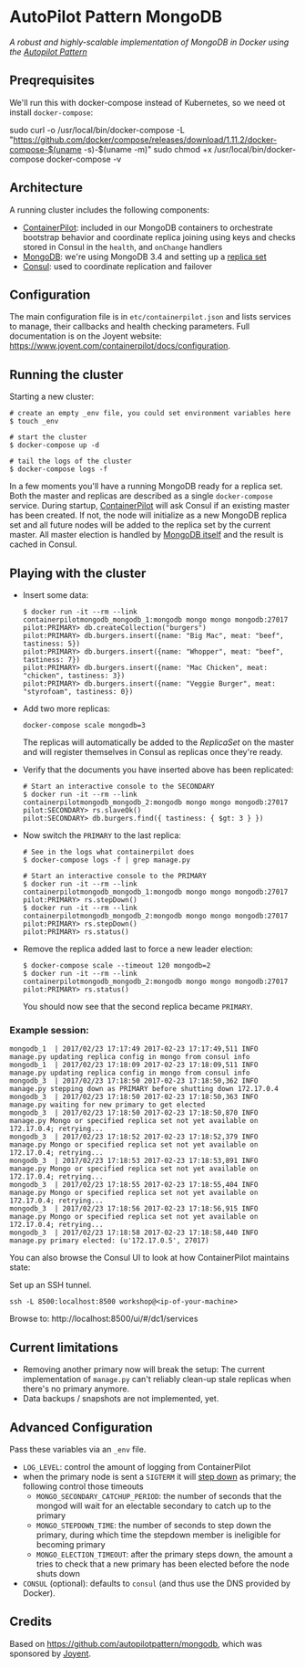 # AutoPilot Pattern MongoDB

*A robust and highly-scalable implementation of MongoDB in Docker using the [Autopilot Pattern](http://autopilotpattern.io/)*

## Preqrequisites

We'll run this with docker-compose instead of Kubernetes, so we need ot install `docker-compose`:

  sudo curl -o /usr/local/bin/docker-compose -L "https://github.com/docker/compose/releases/download/1.11.2/docker-compose-$(uname -s)-$(uname -m)"
  sudo chmod +x /usr/local/bin/docker-compose
  docker-compose -v

## Architecture

A running cluster includes the following components:
- [ContainerPilot](https://www.joyent.com/containerpilot): included in our MongoDB containers to orchestrate bootstrap behavior and coordinate replica joining using keys and checks stored in Consul in the `health`, and `onChange` handlers
- [MongoDB](https://www.mongodb.com/community): we're using MongoDB 3.4 and setting up a [replica set](https://docs.mongodb.com/manual/replication/)
- [Consul](https://www.consul.io/): used to coordinate replication and failover

## Configuration

The main configuration file is in `etc/containerpilot.json` and lists services to manage, their callbacks and health checking 
parameters. Full documentation is on the Joyent website: https://www.joyent.com/containerpilot/docs/configuration.

## Running the cluster

Starting a new cluster:

    # create an empty _env file, you could set environment variables here
    $ touch _env

    # start the cluster
    $ docker-compose up -d

    # tail the logs of the cluster
    $ docker-compose logs -f

In a few moments you'll have a running MongoDB ready for a replica set. Both the master and replicas are described as a single `docker-compose` service. During startup, [ContainerPilot](http://containerpilot.io) will ask Consul if an existing master has been created. If not, the node will initialize as a new MongoDB replica set and all future nodes will be added to the replica set by the current master. All master election is handled by [MongoDB itself](https://docs.mongodb.com/manual/core/replica-set-elections/) and the result is cached in Consul.

## Playing with the cluster

- Insert some data:

  ```
  $ docker run -it --rm --link containerpilotmongodb_mongodb_1:mongodb mongo mongo mongodb:27017
  pilot:PRIMARY> db.createCollection("burgers")
  pilot:PRIMARY> db.burgers.insert({name: "Big Mac", meat: "beef", tastiness: 5})
  pilot:PRIMARY> db.burgers.insert({name: "Whopper", meat: "beef", tastiness: 7})
  pilot:PRIMARY> db.burgers.insert({name: "Mac Chicken", meat: "chicken", tastiness: 3})
  pilot:PRIMARY> db.burgers.insert({name: "Veggie Burger", meat: "styrofoam", tastiness: 0})
  ```

- Add two more replicas:

  `docker-compose scale mongodb=3`

  The replicas will automatically be added to the *ReplicaSet* on the master and will register themselves in Consul as replicas once they're ready.

- Verify that the documents you have inserted above has been replicated:

  ```
  # Start an interactive console to the SECONDARY
  $ docker run -it --rm --link containerpilotmongodb_mongodb_2:mongodb mongo mongo mongodb:27017
  pilot:SECONDARY> rs.slaveOk()
  pilot:SECONDARY> db.burgers.find({ tastiness: { $gt: 3 } })
  ```

- Now switch the `PRIMARY` to the last replica:

  ```
  # See in the logs what containerpilot does
  $ docker-compose logs -f | grep manage.py

  # Start an interactive console to the PRIMARY
  $ docker run -it --rm --link containerpilotmongodb_mongodb_1:mongodb mongo mongo mongodb:27017
  pilot:PRIMARY> rs.stepDown()
  $ docker run -it --rm --link containerpilotmongodb_mongodb_2:mongodb mongo mongo mongodb:27017
  pilot:PRIMARY> rs.stepDown()
  pilot:PRIMARY> rs.status()
  ```

- Remove the replica added last to force a new leader election:
  
  ```
  $ docker-compose scale --timeout 120 mongodb=2
  $ docker run -it --rm --link containerpilotmongodb_mongodb_2:mongodb mongo mongo mongodb:27017
  pilot:PRIMARY> rs.status()
  ```
  You should now see that the second replica became `PRIMARY`.


### Example session:

```
mongodb_1  | 2017/02/23 17:17:49 2017-02-23 17:17:49,511 INFO manage.py updating replica config in mongo from consul info
mongodb_1  | 2017/02/23 17:18:09 2017-02-23 17:18:09,511 INFO manage.py updating replica config in mongo from consul info
mongodb_3  | 2017/02/23 17:18:50 2017-02-23 17:18:50,362 INFO manage.py stepping down as PRIMARY before shutting down 172.17.0.4
mongodb_3  | 2017/02/23 17:18:50 2017-02-23 17:18:50,363 INFO manage.py waiting for new primary to get elected
mongodb_3  | 2017/02/23 17:18:50 2017-02-23 17:18:50,870 INFO manage.py Mongo or specified replica set not yet available on 172.17.0.4; retrying...
mongodb_3  | 2017/02/23 17:18:52 2017-02-23 17:18:52,379 INFO manage.py Mongo or specified replica set not yet available on 172.17.0.4; retrying...
mongodb_3  | 2017/02/23 17:18:53 2017-02-23 17:18:53,891 INFO manage.py Mongo or specified replica set not yet available on 172.17.0.4; retrying...
mongodb_3  | 2017/02/23 17:18:55 2017-02-23 17:18:55,404 INFO manage.py Mongo or specified replica set not yet available on 172.17.0.4; retrying...
mongodb_3  | 2017/02/23 17:18:56 2017-02-23 17:18:56,915 INFO manage.py Mongo or specified replica set not yet available on 172.17.0.4; retrying...
mongodb_3  | 2017/02/23 17:18:58 2017-02-23 17:18:58,440 INFO manage.py primary elected: (u'172.17.0.5', 27017)
```

You can also browse the Consul UI to look at how ContainerPilot maintains state:

  Set up an SSH tunnel.
  ```
  ssh -L 8500:localhost:8500 workshop@<ip-of-your-machine>
  ```
  Browse to: http://localhost:8500/ui/#/dc1/services


## Current limitations

- Removing another primary now will break the setup: The current implementation of `manage.py` can't reliably clean-up stale replicas when there's no primary anymore.
- Data backups / snapshots are not implemented, yet.

## Advanced Configuration

Pass these variables via an `_env` file.

- `LOG_LEVEL`: control the amount of logging from ContainerPilot
- when the primary node is sent a `SIGTERM` it will [step down](https://docs.mongodb.com/manual/reference/command/replSetStepDown/) as primary; the following control those timeouts
  - `MONGO_SECONDARY_CATCHUP_PERIOD`: the number of seconds that the mongod will wait for an electable secondary to catch up to the primary
  - `MONGO_STEPDOWN_TIME`: the number of seconds to step down the primary, during which time the stepdown member is ineligible for becoming primary
  - `MONGO_ELECTION_TIMEOUT`: after the primary steps down, the amount a tries to check that a new primary has been elected before the node shuts down
- `CONSUL` (optional): defaults to `consul` (and thus use the DNS provided by Docker).

## Credits

Based on https://github.com/autopilotpattern/mongodb, which was sponsored by [Joyent](https://www.joyent.com).
